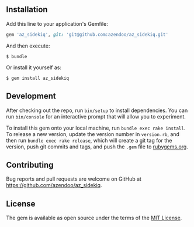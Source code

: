 ## Installation

Add this line to your application's Gemfile:

```ruby
gem 'az_sidekiq', git: 'git@github.com:azendoo/az_sidekiq.git'
```

And then execute:

    $ bundle

Or install it yourself as:

    $ gem install az_sidekiq

## Development

After checking out the repo, run `bin/setup` to install dependencies. You can run `bin/console` for an interactive prompt that will allow you to experiment.

To install this gem onto your local machine, run `bundle exec rake install`. To release a new version, update the version number in `version.rb`, and then run `bundle exec rake release`, which will create a git tag for the version, push git commits and tags, and push the `.gem` file to [rubygems.org](https://rubygems.org).

## Contributing

Bug reports and pull requests are welcome on GitHub at https://github.com/azendoo/az_sidekiq.


## License

The gem is available as open source under the terms of the [MIT License](http://opensource.org/licenses/MIT).

